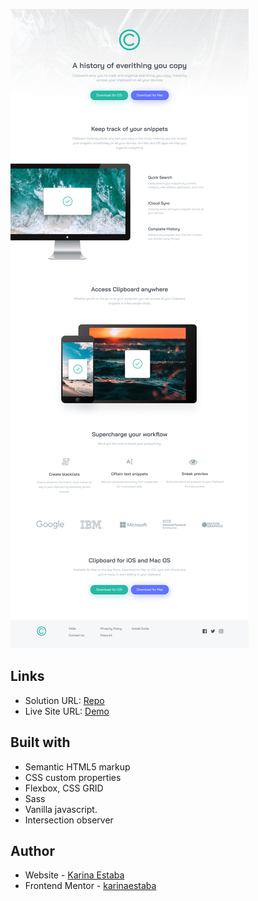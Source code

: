 ![Screenshot](./screenshot.png)

## Links

- Solution URL: [Repo](https://github.com/karinaestaba/clipboard-landing-page.git)
- Live Site URL: [Demo](https://karinaestaba.github.io/clipboard-landing-page)

## Built with

- Semantic HTML5 markup
- CSS custom properties
- Flexbox, CSS GRID
- Sass
- Vanilla javascript.
- Intersection observer

## Author

- Website - [Karina Estaba](https://karina-estaba.gitlab.io/directorio-repositorios/)
- Frontend Mentor - [karinaestaba](https://www.frontendmentor.io/profile/karinaestaba)
